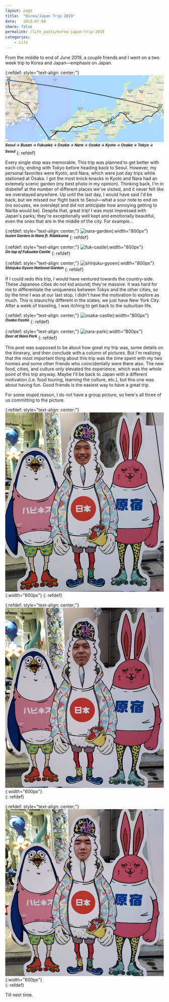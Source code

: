 ```yaml
---
layout: page
title:  "Korea/Japan Trip 2019"
date:   2019-07-09
share: false
permalink: /life_posts/korea-japan-trip-2019
categories:
    - Life
---
```

From the middle to end of June 2019, a couple friends and I went on a two week trip to Korea and Japan—emphasis on Japan.

{:refdef: style="text-align: center;"}
![kr-jp-map](/assets/images/KR-JP/KR-JP.jpg)  
<sup>***Seoul -> Busan -> Fukuoka -> Osaka -> Nara -> Osaka -> Kyoto -> Osaka -> Tokyo -> Seoul***</sup>
{: refdef}

Every single stop was memorable. This trip was planned to get better with each city, ending with Tokyo before heading back to Seoul. However, my personal favorites were Kyoto, and Nara, which were just day trips while stationed at Osaka. I got the most knick-knacks in Kyoto and Nara had an extemely scenic garden (my best photo in my opinion). Thinking back, I'm in disbelief at the number of different places we've visited, and it never felt like we overstayed anywhere. Up until the last day, I would have said I'd be back, but we missed our flight back to Seoul—what a sour note to end on (no excuses, we overslept and did not anticipate how annoying getting to Narita would be). Despite that, great trip! I was most impressed with Japan's parks; they're exceptionally well kept and emotionally beautiful, even the ones that are in the middle of the city. For example...

{:refdef: style="text-align: center;"}
![nara-garden](/assets/images/KR-JP/bear-garden.jpg){:width="800px"}  
<sup>***Isuien Garden in Nara ft. Rilakkuma***</sup>
{: refdef}

{:refdef: style="text-align: center;"}
![fuk-castle](/assets/images/KR-JP/fuk-castle.jpg){:width="800px"}  
<sup>***On top of Fukuoka Castle***</sup>
{: refdef}

{:refdef: style="text-align: center;"}
![shinjuku-gyoen](/assets/images/KR-JP/shinjuku-gyoen.jpg){:width="800px"}  
<sup>***Shinjuku Gyoen National Garden***</sup>
{: refdef}

If I could redo this trip, I would have ventured towards the country-side. These Japanese cities do not kid around; they're massive. It was hard for me to differentiate the uniqueness between Tokyo and the other cities, so by the time I was at our last stop, I didn't have the motivation to explore as much. This is staunchly different in the states; we just have New York City. After a week of traveling, I was itching to get back to the suburban life. 

{:refdef: style="text-align: center;"}
![osaka-castle](/assets/images/KR-JP/osaka-castle.jpg){:width="800px"}  
<sup>***Osaka Castle***</sup>
{: refdef}

{:refdef: style="text-align: center;"}
![nara-park](/assets/images/KR-JP/nara-park.jpg){:width="800px"}  
<sup>***Deer at Nara Park***</sup>
{: refdef}

This post was supposed to be about how great my trip was, some details on the itinerary, and then conclude with a column of pictures. But I'm realizing that the most important thing about this trip was the time spent with my two homies and some other friends who coincidentally were there also. The new food, cities, and culture only elevated the experience, which was the whole point of this trip anyway. Maybe I'll be back to Japan with a different motivation (i.e. food touring, learning the culture, etc.), but this one was about having fun. Good friends is the easiest way to have a great trip.

For some stupid reason, I do not have a group picture, so here's all three of us committing to the picture.

{:refdef: style="text-align: center;"}
![me-committing](/assets/images/KR-JP/me-committing.jpg){:width="600px"}
{: refdef}

{:refdef: style="text-align: center;"}
![rykim-committing](/assets/images/KR-JP/rykim-committing.jpg){:width="600px"}  
{: refdef}

{:refdef: style="text-align: center;"}
![rylee-committing](/assets/images/KR-JP/rylee-committing.jpg){:width="600px"}  
{: refdef}

Till next time.